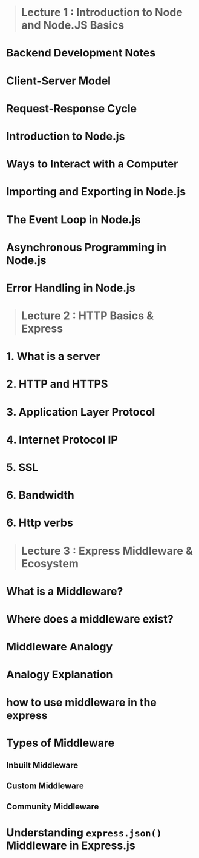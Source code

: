 ># Lecture 1 :  Introduction to Node and Node.JS Basics
# Backend Development Notes
# Client-Server Model
# Request-Response Cycle
# Introduction to Node.js
# Ways to Interact with a Computer
# Importing and Exporting in Node.js
# The Event Loop in Node.js
# Asynchronous Programming in Node.js
# Error Handling in Node.js


> # Lecture 2 :  HTTP Basics & Express
# 1. What is a server
# 2. HTTP and HTTPS
# 3. Application Layer Protocol
# 4. Internet Protocol IP
# 5. SSL
# 6. Bandwidth
# 6. Http verbs


> # Lecture 3 : Express Middleware & Ecosystem

# What is a Middleware?
# Where does a middleware exist?
# Middleware Analogy
# Analogy Explanation
# how to use middleware in the express
# Types of Middleware
## Inbuilt Middleware
## Custom Middleware
## Community Middleware
# Understanding `express.json()` Middleware in Express.js